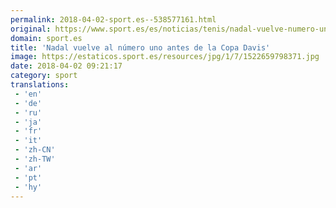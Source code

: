 ```yaml
---
permalink: 2018-04-02-sport.es--538577161.html
original: https://www.sport.es/es/noticias/tenis/nadal-vuelve-numero-uno-antes-copa-davis-6729099?utm_source=rss-noticias&utm_medium=feed&utm_campaign=tenis
domain: sport.es
title: 'Nadal vuelve al número uno antes de la Copa Davis'
image: https://estaticos.sport.es/resources/jpg/1/7/1522659798371.jpg
date: 2018-04-02 09:21:17
category: sport
translations: 
 - 'en'
 - 'de'
 - 'ru'
 - 'ja'
 - 'fr'
 - 'it'
 - 'zh-CN'
 - 'zh-TW'
 - 'ar'
 - 'pt'
 - 'hy'
---
```


